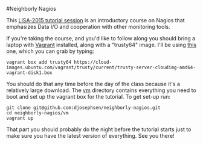 #Neighborly Nagios

This [LISA-2015 tutorial
session](https://www.usenix.org/conference/lisa15/training-program/session/neighborly-nagios)
is an introductory course on Nagios that emphasizes Data I/O and cooperation
with other monitoring tools.

If you're taking the course, and you'd like to follow along you should bring a
laptop with [Vagrant](https://www.vagrantup.com/) installed, along with a
"trusty64" image. I'll be using
[this](https://cloud-images.ubuntu.com/vagrant/trusty/current/trusty-server-cloudimg-amd64-vagrant-disk1.box)
one, which you can grab by typing: 

``` 
vagrant box add trusty64 https://cloud-images.ubuntu.com/vagrant/trusty/current/trusty-server-cloudimg-amd64-vagrant-disk1.box
``` 
You should do that any time before the day of the class because it's a
relatively large download.  The [vm](/vm) directory contains everything you
need to boot and set up the vagrant box for the tutorial. To get set-up run: 

```
git clone git@github.com:djosephsen/neighborly-nagios.git
cd neighborly-nagios/vm
vagrant up
```

That part you should probably do the night before the tutorial starts just to
make sure you have the latest version of everything. See you there!
